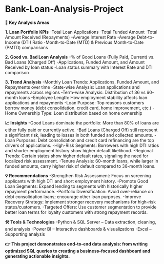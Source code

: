 # Bank-Loan-Analysis-Project
**🔑 Key Analysis Areas**

**1. Loan Portfolio KPIs**
-Total Loan Applications
-Total Funded Amount
-Total Amount Received (Repayments)
-Average Interest Rate
-Average Debt-to-Income (DTI) Ratio
-Month-to-Date (MTD) & Previous Month-to-Date (PMTD) comparisons

**2. Good vs. Bad Loan Analysis**
-% of Good Loans (Fully Paid, Current) vs. Bad Loans (Charged Off)
-Applications, Funded Amount, and Amount Received by loan status
-Loan status summary with Interest Rate and DTI comparison

**3. Trend Analysis**
-Monthly Loan Trends: Applications, Funded Amount, and Repayments over time
-State-wise Analysis: Loan applications and repayments across regions
-Term-wise Analysis: Distribution of 36 vs 60-month loans
-Employee Length: How employment stability affects loan applications and repayments
-Loan Purpose: Top reasons customers borrow money (debt consolidation, credit card, home improvement, etc.)
-Home Ownership Type: Loan distribution based on home ownership

**📈 Insights**
-Good Loans dominate the portfolio: More than 80% of loans are either fully paid or currently active.
-Bad Loans (Charged Off) still represent a significant risk, leading to losses in both funded and collected amounts.
-Loan Purposes: Debt consolidation and credit card refinancing are the top drivers of applications.
-High-Risk Segments: Borrowers with high DTI ratios and shorter employment history show higher default likelihood.
-Regional Trends: Certain states show higher default rates, signaling the need for localized risk assessment.
-Tenure Analysis: 60-month loans, while larger in funded amounts, carry higher risk of default compared to 36-month loans.

**💡 Recommendations**
-Strengthen Risk Assessment: Focus on screening applicants with high DTI and short employment history.
-Promote Good Loan Segments: Expand lending to segments with historically higher repayment performance.
-Portfolio Diversification: Avoid over-reliance on debt consolidation loans; encourage other loan purposes.
-Improve Recovery Strategy: Implement stronger recovery mechanisms for high-risk states/customers.
-Targeted Offers: Use customer segmentation to provide better loan terms for loyalty customers with strong repayment records.

**🛠️ Tools & Technologies**
-Python & SQL Server – Data extraction, cleaning, and analysis
-Power BI – Interactive dashboards & visualizations
-Excel – Supporting analysis

**👉 This project demonstrates end-to-end data analysis: from writing optimized SQL queries to creating a business-focused dashboard and generating actionable insights.**


